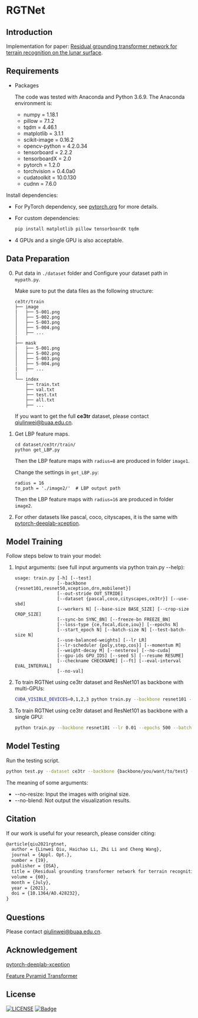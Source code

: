 # RGTNet

## Introduction

Implementation for paper: [Residual grounding transformer network for terrain recognition on the lunar surface](https://doi.org/10.1364/AO.428232 ).

## Requirements

- Packages

  The code was tested with Anaconda and Python 3.6.9. The Anaconda environment is:

  - numpy = 1.18.1
  - pillow = 7.1.2
  - tqdm = 4.46.1
  - matplotlib = 3.1.1
  - scikit-image = 0.16.2
  - opencv-python = 4.2.0.34
  - tensorboard = 2.2.2
  - tensorboardX = 2.0
  - pytorch = 1.2.0
  - torchvision = 0.4.0a0
  - cudatoolkit = 10.0.130
  - cudnn = 7.6.0
  

Install dependencies:

  - For PyTorch dependency, see [pytorch.org](https://pytorch.org/) for more details.
  - For custom dependencies:
  
    ```bash
    pip install matplotlib pillow tensorboardX tqdm
    ```

- 4 GPUs and a single GPU is also acceptable.

## Data Preparation

0. Put data in `./dataset` folder and Configure your dataset path in `mypath.py`.

   Make sure to put the data files as the following structure:

   ```
   ce3tr/train
   ├── image
   |   ├── 5-001.png
   │   ├── 5-002.png
   │   ├── 5-003.png
   │   ├── 5-004.png
   │   ├── ...
   |
   ├── mask
   |   ├── 5-001.png
   │   ├── 5-002.png
   │   ├── 5-003.png
   │   ├── 5-004.png
   |   ├── ...
   |   
   └── index
       ├── train.txt
       ├── val.txt
       ├── test.txt
       ├── all.txt
       ├── ...
   ```

   If you want to get the full **ce3tr** dataset, please contact [qiulinwei@buaa.edu.cn](mailto:qiulinwei@buaa.edu.cn).

1. Get LBP feature maps.

   ```
   cd dataset/ce3tr/train/
   python get_LBP.py
   ```

   Then the LBP feature maps with `radius=8` are produced in folder `image1`.

   Change the settings in `get_LBP.py`:

   ```
   radius = 16
   to_path = './image2/'  # LBP output path
   ```

   Then the LBP feature maps with `radius=16` are produced in folder `image2`.

2. For other datasets like pascal, coco, cityscapes, it is the same with [pytorch-deeplab-xception](https://github.com/jfzhang95/pytorch-deeplab-xception).

## Model Training

Follow steps below to train your model:

1. Input arguments: (see full input arguments via python train.py --help):

   ```
   usage: train.py [-h] [--test]
                   [--backbone {resnet101,resnet50,xception,drn,mobilenet}]
                   [--out-stride OUT_STRIDE]
                   [--dataset {pascal,coco,cityscapes,ce3tr}] [--use-sbd]
                   [--workers N] [--base-size BASE_SIZE] [--crop-size CROP_SIZE]
                   [--sync-bn SYNC_BN] [--freeze-bn FREEZE_BN]
                   [--loss-type {ce,focal,dice,iou}] [--epochs N]
                   [--start_epoch N] [--batch-size N] [--test-batch-size N]
                   [--use-balanced-weights] [--lr LR]
                   [--lr-scheduler {poly,step,cos}] [--momentum M]
                   [--weight-decay M] [--nesterov] [--no-cuda]
                   [--gpu-ids GPU_IDS] [--seed S] [--resume RESUME]
                   [--checkname CHECKNAME] [--ft] [--eval-interval EVAL_INTERVAL]
                   [--no-val]
   
   ```

2. To train RGTNet using ce3tr dataset and ResNet101 as backbone with multi-GPUs:

   ```bash
   CUDA_VISIBLE_DEVICES=0,1,2,3 python train.py --backbone resnet101 --lr 0.01 --epochs 500 --batch-size 4 --gpu-ids 0,1,2,3 --checkname ce3tr-resnet --dataset ce3tr --loss-type ce
   ```

3. To train RGTNet using ce3tr dataset and ResNet101 as backbone with a single GPU:

   ```bash
   python train.py --backbone resnet101 --lr 0.01 --epochs 500 --batch-size 2 --gpu-ids 0 --checkname ce3tr-resnet --dataset ce3tr --loss-type ce
   ```



## Model Testing

Run the testing script.

```bash
python test.py --dataset ce3tr --backbone {backbone/you/want/to/test} --model {path/to/your/checkpoint} --save_path {path/to/the/inference/result}
```

The meaning of some arguments:

- --no-resize: Input the images with original size.
- --no-blend: Not output the visualization results.



## Citation

If our work is useful for your research, please consider citing:

```tex
@article{qiu2021rgtnet,
  author = {Linwei Qiu, Haichao Li, Zhi Li and Cheng Wang},
  journal = {Appl. Opt.},
  number = {19},
  publisher = {OSA},
  title = {Residual grounding transformer network for terrain recognition on the lunar surface},
  volume = {60},
  month = {July},
  year = {2021},
  doi = {10.1364/AO.428232},
}
```

## Questions

Please contact [qiulinwei@buaa.edu.cn](mailto:qiulinwei@buaa.edu.cn).

## Acknowledgement

[pytorch-deeplab-xception](https://github.com/jfzhang95/pytorch-deeplab-xception)

[Feature Pyramid Transformer](https://github.com/dongzhang89/FPT)

## License

[![LICENSE](https://img.shields.io/badge/license-Anti%20996-blue.svg)](https://github.com/996icu/996.ICU/blob/master/LICENSE)
[![Badge](https://img.shields.io/badge/link-996.icu-red.svg)](https://996.icu/#/zh_CN)